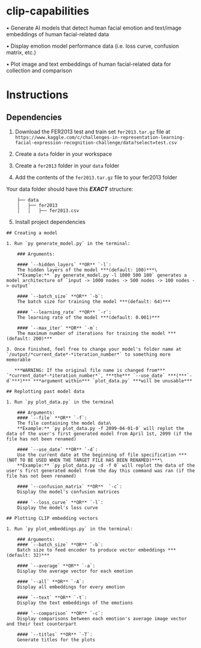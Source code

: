 
# clip-capabilities

•	Generate AI models that detect human facial emotion and text/image embeddings of human facial-related data

•	Display emotion model performance data (i.e. loss curve, confusion matrix, etc.)

•	Plot image and text embeddings of human facial-related data for collection and comparison

  

# Instructions
## Dependencies

1. Download the FER2013 test and train set `fer2013.tar.gz` file at `https://www.kaggle.com/c/challenges-in-representation-learning-facial-expression-recognition-challenge/data?select=test.csv`

2. Create a `data` folder in your workspace
3. Create a `fer2013` folder in your `data` folder
4. Add the contents of the `fer2013.tar.gz` file to your fer2013 folder


Your data folder should have this ***EXACT*** structure:

```
	├── data
	│   ├── fer2013
	│   │   ├── fer2013.csv
 ```

5. Install project dependencies

```
## Creating a model

1. Run `py generate_model.py` in the terminal:

	### Arguments:
	
	#### `--hidden_layers` **OR** `-l`:
	The hidden layers of the model ***(default: 100)***\
	**Example:** `py generate_model.py -l 1000 500 100` generates a model architecture of `input -> 1000 nodes -> 500 nodes -> 100 nodes -> output`
	
	#### `--batch_size` **OR** `-b`:
	The batch size for training the model ***(default: 64)***

	#### `--learning_rate` **OR** `-r`:
	The learning rate of the model ***(default: 0.001)***

	#### `--max_iter` **OR** `-m`:
	The maximum number of iterations for training the model ***(default: 200)***

3. Once finished, feel free to change your model's folder name at `/output/*current_date*-*iteration_number*` to something more memorable
   
   ***WARNING: If the original file name is changed from*** `*current_date*-*iteration_number*`, ***the*** `--use_date` ***(***`-d`***)*** ***argument within*** `plot_data.py` ***will be unusable***

## Replotting past model data

1. Run `py plot_data.py` in the terminal

	### Arguments:
	#### `--file` **OR** `-f`:
 	The file containing the model data\
	**Example:** `py plot_data.py -f 2099-04-01-0` will replot the data of the user's first generated model from April 1st, 2099 (if the file has not been renamed)

	#### `--use_date` **OR** `-d`:
	Use the current date at the beginning of file specification ***(NOT TO BE USED WHEN THE TARGET FILE HAS BEEN RENAMED)***\
	**Example:** `py plot_data.py -d -f 0` will replot the data of the user's first generated model from the day this command was ran (if the file has not been renamed)
	
	#### `--confusion_matrix` **OR**  `-c`:
	Display the model's confusion matrices
	
	#### `--loss_curve` **OR** `-l`:
 	Display the model's loss curve

## Plotting CLIP embedding vectors

1. Run `py plot_embeddings.py` in the terminal:

   	### Arguments:
	#### `--batch_size` **OR** `-b`:
	Batch size to feed encoder to produce vector embeddings ***(default: 32)***
	
	#### `--average` **OR** `-a`:
	Display the average vector for each emotion
	
	#### `--all` **OR** `-A`:
	Display all embeddings for every emotion

	#### `--text` **OR** `-t`:
	Display the text embeddings of the emotions

	#### `--comparison` **OR** `-c`:
	Display comparisons between each emotion's average image vector and their text counterpart

	#### `--titles` **OR** `-T`:
	Generate titles for the plots
